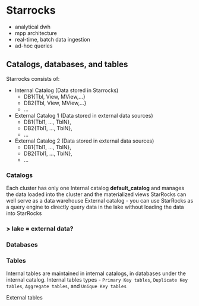 # Starrocks
- analytical dwh
- mpp architecture
- real-time, batch data ingestion
- ad-hoc queries

## Catalogs, databases, and tables

Starrocks consists of:
- Internal Catalog (Data stored in Starrocks)
  - DB1{Tbl, View, MView,...}
  - DB2{Tbl, View, MView,...}
  - ...
- External Catalog 1 (Data stored in external data sources)
  - DB1{Tbl1, ..., TblN},
  - DB2{Tbl1, ..., TblN},
  - ...
- External Catalog 2 (Data stored in external data sources)
  - DB1{Tbl1, ..., TblN},
  - DB2{Tbl1, ..., TblN},
  - ...
 
### Catalogs 
Each cluster has only one Internal catalog **default_catalog** and manages the data loaded into the cluster and the materialized views
StarRocks can well serve as a data warehouse 
External catalog - you can use StarRocks as a query engine to directly query data in the lake without loading the data into StarRocks
### > lake = external data?

### Databases

### Tables
Internal tables are maintained in internal catalogs, in databases under the internal catalog. Internal tables types - `Primary Key tables`, `Duplicate Key tables`, `Aggregate tables`, and `Unique Key tables`

External tables
